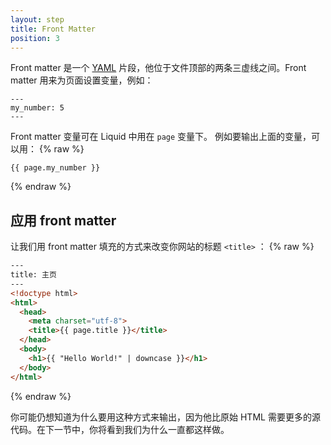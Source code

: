 ```yaml
---
layout: step
title: Front Matter
position: 3
---
```

Front matter 是一个 [YAML](http://yaml.org/) 片段，他位于文件顶部的两条三虚线之间。Front matter 用来为页面设置变量，例如：
```liquid
---
my_number: 5
---
```
Front matter 变量可在 Liquid 中用在  `page` 变量下。 例如要输出上面的变量，可以用：
{% raw %}
```liquid
{{ page.my_number }}
```
{% endraw %}

## 应用 front matter
让我们用 front matter 填充的方式来改变你网站的标题  `<title>` ：
{% raw %}
```html
---
title: 主页
---
<!doctype html>
<html>
  <head>
    <meta charset="utf-8">
    <title>{{ page.title }}</title>
  </head>
  <body>
    <h1>{{ "Hello World!" | downcase }}</h1>
  </body>
</html>
```
{% endraw %}

你可能仍想知道为什么要用这种方式来输出，因为他比原始 HTML 需要更多的源代码。在下一节中，你将看到我们为什么一直都这样做。
